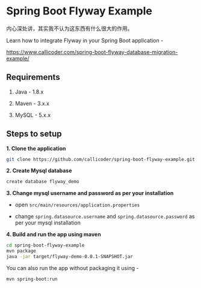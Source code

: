 # Spring Boot Flyway Example
内心深处讲，其实我不认为这东西有什么很大的作用。

Learn how to integrate Flyway in your Spring Boot application -

https://www.callicoder.com/spring-boot-flyway-database-migration-example/

## Requirements

1. Java - 1.8.x

2. Maven - 3.x.x

3. MySQL - 5.x.x

## Steps to setup

**1. Clone the application**

```bash
git clone https://github.com/callicoder/spring-boot-flyway-example.git
```

**2. Create Mysql database**
```bash
create database flyway_demo
```

**3. Change mysql username and password as per your installation**

+ open `src/main/resources/application.properties`

+ change `spring.datasource.username` and `spring.datasource.password` as per your mysql installation

**4. Build and run the app using maven**

```bash
cd spring-boot-flyway-example
mvn package
java -jar target/flyway-demo-0.0.1-SNAPSHOT.jar
```

You can also run the app without packaging it using -

```bash
mvn spring-boot:run
```
